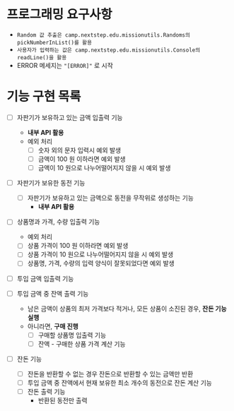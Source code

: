 # 프로그래밍 요구사항
- `Random 값 추출은 camp.nextstep.edu.missionutils.Randoms의 pickNumberInList()를 활용`
- `사용자가 입력하는 값은 camp.nextstep.edu.missionutils.Console의 readLine()을 활용`
- ERROR 메세지는 `"[ERROR]"` 로 시작
# 기능 구현 목록

- [ ] 자판기가 보유하고 있는 금액 입출력 기능
  - **내부 API 활용**
  - 예외 처리
    - [ ] 숫자 외의 문자 입력시 예외 발생
    - [ ] 금액이 100 원 이하라면 예외 발생
    - [ ] 금액이 10 원으로 나누어떨어지지 않을 시 예외 발생

- [ ] 자판기가 보유한 동전 기능
  - [ ] 자판기가 보유하고 있는 금액으로 동전을 무작위로 생성하는 기능
    - **내부 API 활용**

- [ ] 상품명과 가격, 수량 입출력 기능
  - 예외 처리
  - [ ] 상품 가격이 100 원 이하라면 예외 발생
  - [ ] 상품 가격이 10 원으로 나누어떨어지지 않을 시 예외 발생
  - [ ] 상품명, 가격, 수량의 입력 양식이 잘못되었다면 예외 발생

- [ ] 투입 금액 입출력 기능
    
- [ ] 투입 금액 중 잔액 출력 기능
  - 남은 금액이 상품의 최저 가격보다 적거나, 모든 상품이 소진된 경우, **잔돈 기능 실행**
  - 아니라면, **구매 진행**
    - [ ] 구매할 상품명 입출력 기능
    - [ ] 잔액 - 구매한 상품 가격 계산 기능
    
- [ ] 잔돈 기능
  - [ ] 잔돈을 반환할 수 없는 경우 잔돈으로 반환할 수 있는 금액만 반환
  - [ ] 투입 금액 중 잔액에서 현재 보유한 최소 개수의 동전으로 잔돈 계산 기능
  - [ ] 잔돈 출력 기능
    - 반환된 동전만 출력
